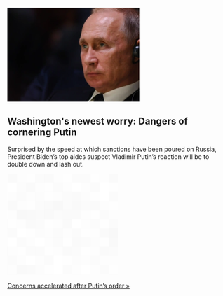 
![Washington's newest worry: Dangers of cornering Putin](./20220304175853.png)
## Washington's newest worry: Dangers of cornering Putin

Surprised by the speed at which sanctions have been poured on Russia, President Biden’s top aides suspect Vladimir Putin’s reaction will be to double down and lash out.

![pic](../square_bg.png)

[Concerns accelerated after Putin’s order »](https://www.yahoo.com/news/washingtons-newest-worry-dangers-cornering-130757942.html)
